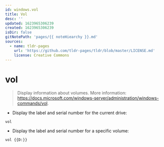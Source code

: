 ```yaml
---
id: windows.vol
title: Vol
desc: ''
updated: 1623965306239
created: 1623965306239
isDir: false
gitNotePath: 'pages/{{ noteHiearchy }}.md'
sources:
  - name: tldr-pages
    url: 'https://github.com/tldr-pages/tldr/blob/master/LICENSE.md'
    license: Creative Commons
---
```

# vol

> Display information about volumes.
> More information: <https://docs.microsoft.com/windows-server/administration/windows-commands/vol>.

- Display the label and serial number for the current drive:

`vol`

- Display the label and serial number for a specific volume:

`vol {{D:}}`

